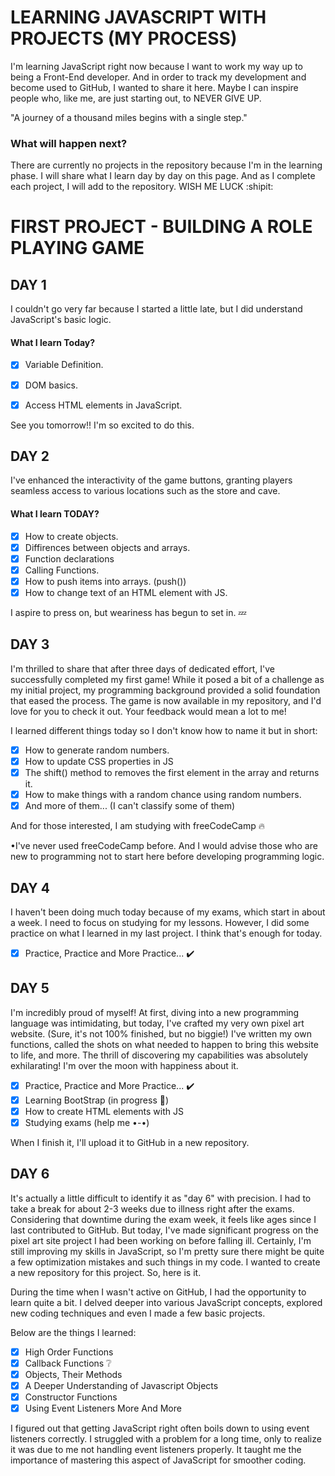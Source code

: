 # LEARNING JAVASCRIPT WITH PROJECTS (MY PROCESS)

I'm learning JavaScript right now because I want to work my way up to being a Front-End developer. And in order to track my development and become used to GitHub, I wanted to share it here. Maybe I can inspire people who, like me, are just starting out, to NEVER GIVE UP.

"A journey of a thousand miles begins with a single step."

### What will happen next?

There are currently no projects in the repository because I'm in the learning phase. I will share what I learn day by day on this page. And as I complete each project, I will add to the repository. WISH ME LUCK :shipit:

# FIRST PROJECT - BUILDING A ROLE PLAYING GAME

## DAY 1

I couldn't go very far because I started a little late, but I did understand JavaScript's basic logic.

#### What I learn Today?
* [x] Variable Definition.
* [x] DOM basics.
* [x] Access HTML elements in JavaScript.


See you tomorrow!! I'm so excited to do this.

## DAY 2

I've enhanced the interactivity of the game buttons, granting players seamless access to various locations such as the store and cave.

#### What I learn TODAY?
* [x] How to create objects.
* [x] Diffirences between objects and arrays.
* [x] Function declarations
* [x] Calling Functions.
* [x] How to push items into arrays. (push())
* [x] How to change text of an HTML element with JS.  

I aspire to press on, but weariness has begun to set in. :zzz:

## DAY 3

I'm thrilled to share that after three days of dedicated effort, I've successfully completed my first game! While it posed a bit of a challenge as my initial project, my programming background provided a solid foundation that eased the process. The game is now available in my repository, and I'd love for you to check it out. Your feedback would mean a lot to me!

I learned different things today so I don't know how to name it but in short:

* [x] How to generate random numbers.
* [x] How to update CSS properties in JS
* [x] The shift() method to removes the first element in the array and returns it.
* [x] How to make things with a random chance using random numbers.
* [x] And more of them... (I can't classify some of them)

And for those interested, I am studying with freeCodeCamp 🔥
  
  •I've never used freeCodeCamp before. And I would advise those who are new to programming not to start here before developing programming logic.

## DAY 4

I haven't been doing much today because of my exams, which start in about a week. I need to focus on studying for my lessons. However, I did some practice on what I learned in my last project. I think that's enough for today.

* [x] Practice, Practice and More Practice... ✔️

## DAY 5 

I'm incredibly proud of myself! At first, diving into a new programming language was intimidating, but today, I've crafted my very own pixel art website. (Sure, it's not 100% finished, but no biggie!) I've written my own functions, called the shots on what needed to happen to bring this website to life, and more. The thrill of discovering my capabilities was absolutely exhilarating! I'm over the moon with happiness about it.

* [x] Practice, Practice and More Practice... ✔️
* [x] Learning BootStrap (in progress 🍓)
* [x] How to create HTML elements with JS
* [x] Studying exams (help me •-•)

When I finish it, I'll upload it to GitHub in a new repository.

## DAY 6 

It's actually a little difficult to identify it as "day 6" with precision. I had to take a break for about 2-3 weeks due to illness right after the exams. Considering that downtime during the exam week, it feels like ages since I last contributed to GitHub. But today, I've made significant progress on the pixel art site project I had been working on before falling ill. Certainly, I'm still improving my skills in JavaScript, so I'm pretty sure there might be quite a few optimization mistakes and such things in my code. I wanted to create a new repository for this project. So, here is it.

During the time when I wasn't active on GitHub, I had the opportunity to learn quite a bit. I delved deeper into various JavaScript concepts, explored new coding techniques and even I made a few basic projects. 

Below are the things I learned:

* [x] High Order Functions
* [x] Callback Functions ❔
* [x] Objects, Their Methods 
* [x] A Deeper Understanding of Javascript Objects
* [x] Constructor Functions
* [x] Using Event Listeners More And More 

I figured out that getting JavaScript right often boils down to using event listeners correctly. I struggled with a problem for a long time, only to realize it was due to me not handling event listeners properly. It taught me the importance of mastering this aspect of JavaScript for smoother coding.
